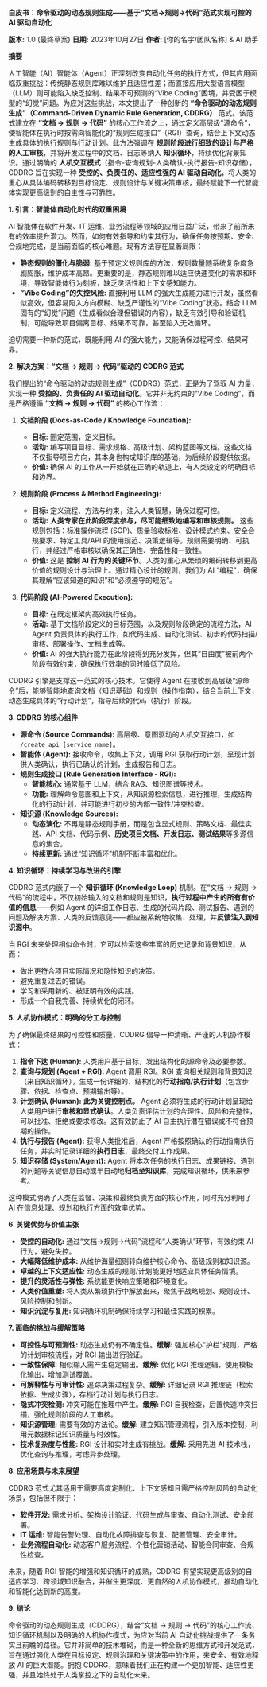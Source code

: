 **白皮书：命令驱动的动态规则生成——基于“文档->规则->代码”范式实现可控的 AI 驱动自动化**

**版本:** 1.0 (最终草案)
**日期:** 2023年10月27日
**作者:** [你的名字/团队名称] & AI 助手

**摘要**

人工智能（AI）智能体（Agent）正深刻改变自动化任务的执行方式，但其应用面临双重挑战：传统静态规则库难以维护且适应性差；而直接应用大型语言模型（LLM）则可能陷入缺乏控制、结果不可预测的“Vibe Coding”困境，并受困于模型的“幻觉”问题。为应对这些挑战，本文提出了一种创新的 **“命令驱动的动态规则生成”（Command-Driven Dynamic Rule Generation, CDDRG）** 范式。该范式建立在 **“文档 -> 规则 -> 代码”** 的核心工作流之上，通过定义高层级“源命令”，使智能体在执行时按需向智能化的“规则生成接口”（RGI）查询，结合上下文动态生成具体的执行规则与行动计划。此方法强调在 **规则阶段进行细致的设计与严格的人工审核**，并将开发过程中的文档、日志等纳入 **知识循环**，持续优化背景知识。通过明确的 **人机交互模式**（指令-查询规划-人类确认-执行报告-知识存储），CDDRG 旨在实现一种 **受控的、负责任的、适应性强的 AI 驱动自动化**，将人类的重心从具体编码转移到目标设定、规则设计与关键决策审核，最终赋能下一代智能体实现更高级别的自主性与可靠性。

**1. 引言：智能体自动化时代的双重困境**

AI 智能体在软件开发、IT 运维、业务流程等领域的应用日益广泛，带来了前所未有的效率提升潜力。然而，如何有效指导和约束其行为，确保任务按预期、安全、合规地完成，是当前面临的核心难题。现有方法存在显著局限：

* **静态规则的僵化与脆弱:** 基于预定义规则库的方法，规则数量随系统复杂度急剧膨胀，维护成本高昂。更重要的是，静态规则难以适应快速变化的需求和环境，导致智能体行为刻板，缺乏灵活性和上下文感知能力。
* **“Vibe Coding”的失控风险:** 直接利用 LLM 的强大生成能力进行开发，虽然看似高效，但容易陷入方向模糊、缺乏严谨性的“Vibe Coding”状态。结合 LLM 固有的“幻觉”问题（生成看似合理但错误的内容），缺乏有效引导和验证机制，可能导致项目偏离目标、结果不可靠，甚至陷入无效循环。

迫切需要一种新的范式，既能利用 AI 的强大能力，又能确保过程可控、结果可靠。

**2. 解决方案：“文档 -> 规则 -> 代码”驱动的 CDDRG 范式**

我们提出的“命令驱动的动态规则生成”（CDDRG）范式，正是为了驾驭 AI 力量，实现一种 **受控的、负责任的 AI 驱动自动化**。它并非无约束的“Vibe Coding”，而是严格遵循 **“文档 -> 规则 -> 代码”** 的核心工作流：

1. **文档阶段 (Docs-as-Code / Knowledge Foundation):**
    * **目标:** 圈定范围，定义目标。
    * **活动:** 编写项目目标、需求规格、高级计划、架构蓝图等文档。这些文档不仅指导项目方向，其本身也构成知识库的基础，为后续阶段提供依据。
    * **价值:** 确保 AI 的工作从一开始就在正确的轨道上，有人类设定的明确目标和边界。

2. **规则阶段 (Process & Method Engineering):**
    * **目标:** 定义流程、方法与约束，注入人类智慧，确保过程可控。
    * **活动:** **人类专家在此阶段深度参与，尽可能细致地编写和审核规则。** 这些规则包括：标准操作流程 (SOP)、质量验收标准、设计模式约束、安全合规要求、特定工具/API 的使用规范、决策逻辑等。规则需要明确、可执行，并经过严格审核以确保其正确性、完备性和一致性。
    * **价值:** 这是 **控制 AI 行为的关键环节**。人类的重心从繁琐的编码转移到更高价值的规则设计与治理上。通过精心设计的规则，我们为 AI “编程”，确保其理解“应该知道的知识”和“必须遵守的规范”。

3. **代码阶段 (AI-Powered Execution):**
    * **目标:** 在既定框架内高效执行任务。
    * **活动:** 基于文档阶段定义的目标范围，以及规则阶段确定的流程方法，AI Agent 负责具体的执行工作，如代码生成、自动化测试、初步的代码扫描/审核、部署操作、文档生成等。
    * **价值:** AI 的强大执行能力在此阶段得到充分发挥，但其“自由度”被前两个阶段有效约束，确保执行效率的同时降低了风险。

CDDRG 引擎是支撑这一范式的核心技术。它使得 Agent 在接收到高层级“源命令”后，能够智能地查询文档（知识基础）和规则（操作指南），结合当前上下文，动态生成具体的“行动计划”，指导后续的代码（执行）阶段。

**3. CDDRG 的核心组件**

* **源命令 (Source Commands):** 高层级、意图驱动的人机交互接口，如 `/create api [service_name]`。
* **智能体 (Agent):** 接收命令，收集上下文，调用 RGI 获取行动计划，呈现计划供人类确认，执行已确认的计划，生成报告和日志。
* **规则生成接口 (Rule Generation Interface - RGI):**
  * **智能核心:** 通常基于 LLM，结合 RAG、知识图谱等技术。
  * **功能:** 理解命令意图和上下文，从知识源检索信息，进行推理，生成结构化的行动计划，并可能进行初步的内部一致性/冲突检查。
* **知识源 (Knowledge Sources):**
  * **动态演化:** 不再是静态规则手册，而是包含显式规则、策略文档、最佳实践、API 文档、代码示例、**历史项目文档、开发日志、测试结果**等多源信息的集合。
  * **持续更新:** 通过“知识循环”机制不断丰富和优化。

**4. 知识循环：持续学习与改进的引擎**

CDDRG 范式内嵌了一个 **知识循环 (Knowledge Loop)** 机制。在“文档 -> 规则 -> 代码”的流程中，不仅初始输入的文档和规则是知识，**执行过程中产生的所有有价值的信息**——例如 Agent 的详细工作日志、生成的代码片段、测试报告、遇到的问题及解决方案、人类的反馈意见——都应被系统地收集、处理，并**反馈注入到知识源中**。

当 RGI 未来处理相似命令时，它可以检索这些丰富的历史记录和背景知识，从而：

* 做出更符合项目实际情况和隐性知识的决策。
* 避免重复过去的错误。
* 学习和采用新的、被证明有效的实践。
* 形成一个自我完善、持续优化的闭环。

**5. 人机协作模式：明确的分工与控制**

为了确保最终结果的可控性和质量，CDDRG 倡导一种清晰、严谨的人机协作模式：

1. **指令下达 (Human):** 人类用户基于目标，发出结构化的源命令及必要参数。
2. **查询与规划 (Agent + RGI):** Agent 调用 RGI。RGI 查询相关规则和背景知识（来自知识循环），生成一份详细的、结构化的**行动指南/执行计划**（包含步骤、依据、检查点、预期输出等）。
3. **计划确认 (Human):** **此为关键控制点。** Agent 必须将生成的行动计划呈现给人类用户进行**审核和显式确认**。人类负责评估计划的合理性、风险和完整性，可以批准、拒绝或要求修改。这有效防止了 AI 自主执行潜在错误或不符合预期的操作。
4. **执行与报告 (Agent):** 获得人类批准后，Agent 严格按照确认的行动指南执行任务，并实时记录详细的**执行日志**，最终交付工作成果。
5. **知识存储 (System/Agent):** Agent 将本次任务的执行日志、成果链接、遇到的问题等关键信息自动或半自动地**归档至知识库**，完成知识循环，供未来参考。

这种模式明确了人类在监督、决策和最终负责方面的核心作用，同时充分利用了 AI 在信息处理、规划和执行方面的效率优势。

**6. 关键优势与价值主张**

* **受控的自动化:** 通过“文档->规则->代码”流程和“人类确认”环节，有效约束 AI 行为，避免失控。
* **大幅降低维护成本:** 从维护海量细则转向维护核心命令、高级规则和知识源。
* **卓越的上下文适应性:** 动态生成的规则/计划能更好地适应具体任务情境。
* **提升的灵活性与弹性:** 系统能更快响应策略和环境变化。
* **人类价值重塑:** 将人类从繁琐执行中解放出来，聚焦于战略规划、规则设计、风险控制和创新。
* **知识沉淀与复用:** 知识循环机制确保持续学习和最佳实践的积累。

**7. 面临的挑战与缓解策略**

* **可控性与可预测性:** 动态生成仍有不确定性。**缓解:** 强加核心“护栏”规则，严格的计划审核流程，对 RGI 输出进行验证。
* **一致性保障:** 相似输入需产生稳定输出。**缓解:** 优化 RGI 推理逻辑，使用模板化输出，增加测试覆盖。
* **可解释性与可审计性:** 追踪决策过程复杂。**缓解:** 详细记录 RGI 推理链（检索依据、生成步骤），存档行动计划与执行日志。
* **隐式冲突检测:** 冲突可能在推理中产生。**缓解:** RGI 自我检查，后置快速冲突扫描，强化规则阶段的人工审核。
* **知识源管理:** 需要有效的方法论。**缓解:** 建立知识管理流程，引入版本控制，利用元数据标记知识质量与时效性。
* **技术复杂度与性能:** RGI 设计和实时生成有挑战。**缓解:** 采用先进 AI 技术栈，优化查询与推理，考虑异步处理。

**8. 应用场景与未来展望**

CDDRG 范式尤其适用于需要高度定制化、上下文感知且需严格控制风险的自动化场景，包括但不限于：

* **软件开发:** 需求分析、架构设计验证、代码生成与审查、自动化测试、安全部署。
* **IT 运维:** 智能告警处理、自动化故障排查与恢复、配置管理、安全审计。
* **业务流程自动化:** 动态客户服务流程、个性化营销活动、智能合同审查、合规性检查。

未来，随着 RGI 智能的增强和知识循环的成熟，CDDRG 有望实现更高级别的自适应学习、跨领域知识融合，并催生更深度、更自然的人机协作模式，推动自动化和智能化达到新的高度。

**9. 结论**

命令驱动的动态规则生成（CDDRG），结合“文档 -> 规则 -> 代码”的核心工作流、知识循环机制以及明确的人机协作模式，为应对当前 AI 自动化挑战提供了一条务实且前瞻的路径。它并非简单的技术堆砌，而是一种全新的思维方式和开发范式，旨在通过强化人类在目标设定、规则治理和关键决策中的作用，来安全、有效地释放 AI 的巨大潜能。拥抱 CDDRG，意味着我们正在构建一个更加智能、适应性更强，并且始终处于人类掌控之下的自动化未来。